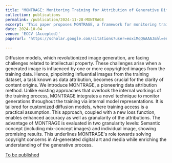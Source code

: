 ```yaml
---
title: "MONTRAGE: Monitoring Training for Attribution of Generative Diffusion Models"
collection: publications
permalink: /publication/2024-11-28-MONTRAGE
excerpt: 'This paper proposes MONTRAGE, a framework for monitoring training for attribution of generative diffusion models.'
date: 2024-10-04
venue: 'ECCV (Accepted)'
paperurl: 'https://scholar.google.com/citations?user=eoxiMqQAAAAJ&hl=en'

---
```

Diffusion models, which revolutionized image generation, are facing challenges related to intellectual property. These challenges arise when a generated image is influenced by one or more copyrighted images from the training data. Hence, pinpointing influential images from the training dataset, a task known as data attribution, becomes crucial for the clarity of content origins. We introduce MONTRAGE, a pioneering data attribution method. Unlike existing approaches that overlook the internal workings of the training process, MONTRAGE integrates a novel technique to monitor generations throughout the training via internal model representations. It is tailored for customized diffusion models, where training access is a practical assumption. This approach, coupled with a new loss function, enables enhanced accuracy as well as granularity of the attributions. The advantage of MONTRAGE is evaluated in two granularity levels: Semantic concept (including mix-concept images) and individual image, showing promising results. This underlines MONTRAGE's role towards solving copyright concerns in AI-generated digital art and media while enriching the understanding of the generative process.

[To be published]('https://scholar.google.com/citations?user=eoxiMqQAAAAJ&hl=en')

